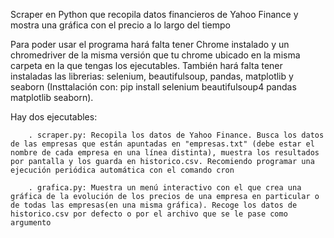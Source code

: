 
Scraper en Python que recopila datos financieros de Yahoo Finance y mostra una gráfica con el precio a lo largo del tiempo

Para poder usar el programa hará falta tener Chrome instalado y un chromedriver de la misma versión que tu chrome ubicado en la misma carpeta en la que tengas los ejecutables. También hará falta tener instaladas las librerias: selenium, beautifulsoup, pandas, matplotlib y seaborn (Insttalación con: pip install selenium beautifulsoup4 pandas matplotlib seaborn).

Hay dos ejecutables:

        . scraper.py: Recopila los datos de Yahoo Finance. Busca los datos de las empresas que están apuntadas en "empresas.txt" (debe estar el nombre de cada empresa en una línea distinta), muestra los resultados por pantalla y los guarda en historico.csv. Recomiendo programar una ejecución periódica automática con el comando cron

        . grafica.py: Muestra un menú interactivo con el que crea una gráfica de la evolución de los precios de una empresa en particular o de todas las empresas(en una misma gráfica). Recoge los datos de historico.csv por defecto o por el archivo que se le pase como argumento

